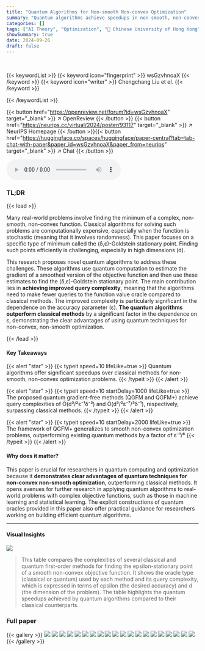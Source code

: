 ```yaml
---
title: "Quantum Algorithms for Non-smooth Non-convex Optimization"
summary: "Quantum algorithms achieve speedups in non-smooth, non-convex optimization, outperforming classical methods by a factor of ε⁻²/³ in query complexity for finding (δ,ε)-Goldstein stationary points."
categories: []
tags: ["AI Theory", "Optimization", "🏢 Chinese University of Hong Kong",]
showSummary: true
date: 2024-09-26
draft: false
---
```


<br>

{{< keywordList >}}
{{< keyword icon="fingerprint" >}} wsGzvhnoaX {{< /keyword >}}
{{< keyword icon="writer" >}} Chengchang Liu et el. {{< /keyword >}}
 
{{< /keywordList >}}

{{< button href="https://openreview.net/forum?id=wsGzvhnoaX" target="_blank" >}}
↗ OpenReview
{{< /button >}}
{{< button href="https://neurips.cc/virtual/2024/poster/93117" target="_blank" >}}
↗ NeurIPS Homepage
{{< /button >}}{{< button href="https://huggingface.co/spaces/huggingface/paper-central?tab=tab-chat-with-paper&paper_id=wsGzvhnoaX&paper_from=neurips" target="_blank" >}}
↗ Chat
{{< /button >}}



<audio controls>
    <source src="https://ai-paper-reviewer.com/wsGzvhnoaX/podcast.wav" type="audio/wav">
    Your browser does not support the audio element.
</audio>


### TL;DR


{{< lead >}}

Many real-world problems involve finding the minimum of a complex, non-smooth, non-convex function.  Classical algorithms for solving such problems are computationally expensive, especially when the function is stochastic (meaning that it involves randomness). This paper focuses on a specific type of minimum called the (δ,ε)-Goldstein stationary point. Finding such points efficiently is challenging, especially in high dimensions (d). 

This research proposes novel quantum algorithms to address these challenges. These algorithms use quantum computation to estimate the gradient of a smoothed version of the objective function and then use these estimates to find the (δ,ε)-Goldstein stationary point. The main contribution lies in **achieving improved query complexity**, meaning that the algorithms need to make fewer queries to the function value oracle compared to classical methods.  The improved complexity is particularly significant in the dependence on the accuracy parameter (ε).  **The quantum algorithms outperform classical methods** by a significant factor in the dependence on ε, demonstrating the clear advantages of using quantum techniques for non-convex, non-smooth optimization.

{{< /lead >}}


#### Key Takeaways

{{< alert "star" >}}
{{< typeit speed=10 lifeLike=true >}} Quantum algorithms offer significant speedups over classical methods for non-smooth, non-convex optimization problems. {{< /typeit >}}
{{< /alert >}}

{{< alert "star" >}}
{{< typeit speed=10 startDelay=1000 lifeLike=true >}} The proposed quantum gradient-free methods (QGFM and QGFM+) achieve query complexities of Õ(d³/²ε⁻¹δ⁻³) and Õ(d³/²ε⁻⁷/³δ⁻¹), respectively, surpassing classical methods. {{< /typeit >}}
{{< /alert >}}

{{< alert "star" >}}
{{< typeit speed=10 startDelay=2000 lifeLike=true >}} The framework of QGFM+ generalizes to smooth non-convex optimization problems, outperforming existing quantum methods by a factor of ε⁻¹/⁶ {{< /typeit >}}
{{< /alert >}}

#### Why does it matter?
This paper is crucial for researchers in quantum computing and optimization because it **demonstrates clear advantages of quantum techniques for non-convex non-smooth optimization**, outperforming classical methods.  It opens avenues for further research in applying quantum algorithms to real-world problems with complex objective functions, such as those in machine learning and statistical learning. The explicit constructions of quantum oracles provided in this paper also offer practical guidance for researchers working on building efficient quantum algorithms.

------
#### Visual Insights





![](https://ai-paper-reviewer.com/wsGzvhnoaX/tables_1_1.jpg)

> This table compares the complexities of several classical and quantum first-order methods for finding the epsilon-stationary point of a smooth non-convex objective function.  It shows the oracle type (classical or quantum) used by each method and its query complexity, which is expressed in terms of epsilon (the desired accuracy) and d (the dimension of the problem).  The table highlights the quantum speedups achieved by quantum algorithms compared to their classical counterparts.





### Full paper

{{< gallery >}}
<img src="https://ai-paper-reviewer.com/wsGzvhnoaX/1.png" class="grid-w50 md:grid-w33 xl:grid-w25" />
<img src="https://ai-paper-reviewer.com/wsGzvhnoaX/2.png" class="grid-w50 md:grid-w33 xl:grid-w25" />
<img src="https://ai-paper-reviewer.com/wsGzvhnoaX/3.png" class="grid-w50 md:grid-w33 xl:grid-w25" />
<img src="https://ai-paper-reviewer.com/wsGzvhnoaX/4.png" class="grid-w50 md:grid-w33 xl:grid-w25" />
<img src="https://ai-paper-reviewer.com/wsGzvhnoaX/5.png" class="grid-w50 md:grid-w33 xl:grid-w25" />
<img src="https://ai-paper-reviewer.com/wsGzvhnoaX/6.png" class="grid-w50 md:grid-w33 xl:grid-w25" />
<img src="https://ai-paper-reviewer.com/wsGzvhnoaX/7.png" class="grid-w50 md:grid-w33 xl:grid-w25" />
<img src="https://ai-paper-reviewer.com/wsGzvhnoaX/8.png" class="grid-w50 md:grid-w33 xl:grid-w25" />
<img src="https://ai-paper-reviewer.com/wsGzvhnoaX/9.png" class="grid-w50 md:grid-w33 xl:grid-w25" />
<img src="https://ai-paper-reviewer.com/wsGzvhnoaX/10.png" class="grid-w50 md:grid-w33 xl:grid-w25" />
<img src="https://ai-paper-reviewer.com/wsGzvhnoaX/11.png" class="grid-w50 md:grid-w33 xl:grid-w25" />
<img src="https://ai-paper-reviewer.com/wsGzvhnoaX/12.png" class="grid-w50 md:grid-w33 xl:grid-w25" />
<img src="https://ai-paper-reviewer.com/wsGzvhnoaX/13.png" class="grid-w50 md:grid-w33 xl:grid-w25" />
<img src="https://ai-paper-reviewer.com/wsGzvhnoaX/14.png" class="grid-w50 md:grid-w33 xl:grid-w25" />
<img src="https://ai-paper-reviewer.com/wsGzvhnoaX/15.png" class="grid-w50 md:grid-w33 xl:grid-w25" />
<img src="https://ai-paper-reviewer.com/wsGzvhnoaX/16.png" class="grid-w50 md:grid-w33 xl:grid-w25" />
<img src="https://ai-paper-reviewer.com/wsGzvhnoaX/17.png" class="grid-w50 md:grid-w33 xl:grid-w25" />
<img src="https://ai-paper-reviewer.com/wsGzvhnoaX/18.png" class="grid-w50 md:grid-w33 xl:grid-w25" />
<img src="https://ai-paper-reviewer.com/wsGzvhnoaX/19.png" class="grid-w50 md:grid-w33 xl:grid-w25" />
<img src="https://ai-paper-reviewer.com/wsGzvhnoaX/20.png" class="grid-w50 md:grid-w33 xl:grid-w25" />
{{< /gallery >}}